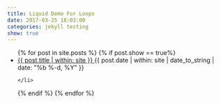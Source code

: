 ```yaml
---
title: Liquid Demo For Loops
date: 2017-03-25 18:03:00
categories: jekyll testing
show: true
---
```



<ul>
{% for post in site.posts %}
  {% if post.show == true%}
    <li>
        <a href="{{ site.baseurl | within: site}}{{post.url | within: site}}">
          {{ post.title | within: site }}
        </a>
        <time class="pull-right post-list">
          {{ post.date | within: site | date_to_string | date: "%b %-d, %Y"  }}
        </time>

    </li>
  {% endif %}
{% endfor %}
</ul>
